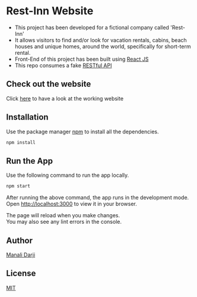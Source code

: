 # Rest-Inn Website

* This project has been developed for a fictional company called 'Rest-Inn'
* It allows visitors to find and/or look for vacation rentals, cabins, beach houses and unique homes, around the world, specifically for short-term rental.
* Front-End of this project has been built using [React JS](https://reactjs.org/)
* This repo consumes a fake [RESTful API](https://rest-inn-api-mvdarji.herokuapp.com/)

## Check out the website

Click [here](https://rest-inn-mvdarji.netlify.app/) to have a look at the working website

## Installation

Use the package manager [npm](https://nodejs.dev/learn/an-introduction-to-the-npm-package-manager) to install all the dependencies.

```bash
npm install
```

## Run the App

Use the following command to run the app locally.

```bash
npm start
```
After running the above command, the app runs in the development mode.\
Open [http://localhost:3000](http://localhost:3000) to view it in your browser.

The page will reload when you make changes.\
You may also see any lint errors in the console.

## Author
[Manali Darji](https://www.linkedin.com/in/manalidarji/)

## License
[MIT](https://choosealicense.com/licenses/mit/)
